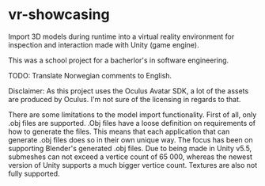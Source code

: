 # vr-showcasing
Import 3D models during runtime into a virtual reality environment for inspection and interaction made with Unity (game engine).

This was a school project for a bacherlor's in software engineering.

TODO: Translate Norwegian comments to English.

Disclaimer: As this project uses the Oculus Avatar SDK, a lot of the assets are produced by Oculus. I'm not sure of the licensing in regards to that.


There are some limitations to the model import functionality. First of all, only .obj files are supported. .Obj files have a loose definition on requirements of how to generate the files. This means that each application that can generate .obj files does so in their own unique way. The focus has been on supporting Blender's generated .obj files. Due to being made in Unity v5.5, submeshes can not exceed a vertice count of 65 000, whereas the newest version of Unity supports a much bigger vertice count. Textures are also not fully supported.
